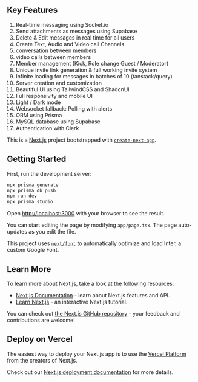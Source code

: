 ## Key Features

1. Real-time messaging using Socket.io
2. Send attachments as messages using Supabase
3. Delete & Edit messages in real time for all users
4. Create Text, Audio and Video call Channels
5. conversation between members
6. video calls between members
7. Member management (Kick, Role change Guest / Moderator)
8. Unique invite link generation & full working invite system
9. Infinite loading for messages in batches of 10 (tanstack/query)
10. Server creation and customization
11. Beautiful UI using TailwindCSS and ShadcnUI
12. Full responsivity and mobile UI
13. Light / Dark mode
14. Websocket fallback: Polling with alerts
15. ORM using Prisma
16. MySQL database using Supabase
17. Authentication with Clerk

This is a [Next.js](https://nextjs.org/) project bootstrapped with [`create-next-app`](https://github.com/vercel/next.js/tree/canary/packages/create-next-app).

## Getting Started

First, run the development server:

```bash
npx prisma generate
npx prisma db push
npm run dev
npx prisma studio
```

Open [http://localhost:3000](http://localhost:3000) with your browser to see the result.

You can start editing the page by modifying `app/page.tsx`. The page auto-updates as you edit the file.

This project uses [`next/font`](https://nextjs.org/docs/basic-features/font-optimization) to automatically optimize and load Inter, a custom Google Font.

## Learn More

To learn more about Next.js, take a look at the following resources:

- [Next.js Documentation](https://nextjs.org/docs) - learn about Next.js features and API.
- [Learn Next.js](https://nextjs.org/learn) - an interactive Next.js tutorial.

You can check out [the Next.js GitHub repository](https://github.com/vercel/next.js/) - your feedback and contributions are welcome!

## Deploy on Vercel

The easiest way to deploy your Next.js app is to use the [Vercel Platform](https://vercel.com/new?utm_medium=default-template&filter=next.js&utm_source=create-next-app&utm_campaign=create-next-app-readme) from the creators of Next.js.

Check out our [Next.js deployment documentation](https://nextjs.org/docs/deployment) for more details.

